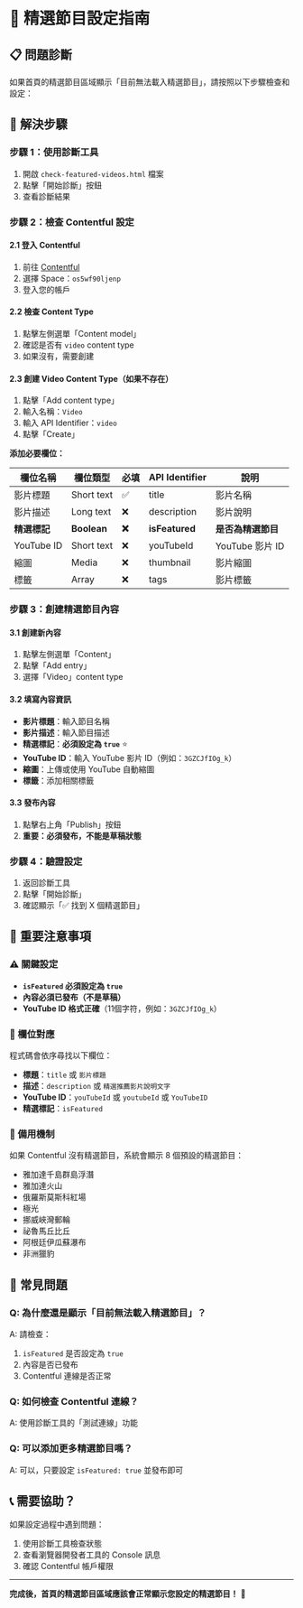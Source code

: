 # 🎯 精選節目設定指南

## 📋 **問題診斷**

如果首頁的精選節目區域顯示「目前無法載入精選節目」，請按照以下步驟檢查和設定：

## 🔧 **解決步驟**

### **步驟 1：使用診斷工具**

1. 開啟 `check-featured-videos.html` 檔案
2. 點擊「開始診斷」按鈕
3. 查看診斷結果

### **步驟 2：檢查 Contentful 設定**

#### **2.1 登入 Contentful**
1. 前往 [Contentful](https://app.contentful.com)
2. 選擇 Space：`os5wf90ljenp`
3. 登入您的帳戶

#### **2.2 檢查 Content Type**
1. 點擊左側選單「Content model」
2. 確認是否有 `video` content type
3. 如果沒有，需要創建

#### **2.3 創建 Video Content Type（如果不存在）**

1. 點擊「Add content type」
2. 輸入名稱：`Video`
3. 輸入 API Identifier：`video`
4. 點擊「Create」

**添加必要欄位：**

| 欄位名稱 | 欄位類型 | 必填 | API Identifier | 說明 |
|---------|---------|------|---------------|------|
| 影片標題 | Short text | ✅ | title | 影片名稱 |
| 影片描述 | Long text | ❌ | description | 影片說明 |
| **精選標記** | **Boolean** | **❌** | **isFeatured** | **是否為精選節目** |
| YouTube ID | Short text | ❌ | youTubeId | YouTube 影片 ID |
| 縮圖 | Media | ❌ | thumbnail | 影片縮圖 |
| 標籤 | Array | ❌ | tags | 影片標籤 |

### **步驟 3：創建精選節目內容**

#### **3.1 創建新內容**
1. 點擊左側選單「Content」
2. 點擊「Add entry」
3. 選擇「Video」content type

#### **3.2 填寫內容資訊**
- **影片標題**：輸入節目名稱
- **影片描述**：輸入節目描述
- **精選標記**：**必須設定為 `true`** ⭐
- **YouTube ID**：輸入 YouTube 影片 ID（例如：`3GZCJfIOg_k`）
- **縮圖**：上傳或使用 YouTube 自動縮圖
- **標籤**：添加相關標籤

#### **3.3 發布內容**
1. 點擊右上角「Publish」按鈕
2. **重要：必須發布，不能是草稿狀態**

### **步驟 4：驗證設定**

1. 返回診斷工具
2. 點擊「開始診斷」
3. 確認顯示「✅ 找到 X 個精選節目」

## 🎯 **重要注意事項**

### **⚠️ 關鍵設定**
- **`isFeatured` 必須設定為 `true`**
- **內容必須已發布（不是草稿）**
- **YouTube ID 格式正確**（11個字符，例如：`3GZCJfIOg_k`）

### **📝 欄位對應**
程式碼會依序尋找以下欄位：
- **標題**：`title` 或 `影片標題`
- **描述**：`description` 或 `精選推薦影片說明文字`
- **YouTube ID**：`youTubeId` 或 `youtubeId` 或 `YouTubeID`
- **精選標記**：`isFeatured`

### **🔄 備用機制**
如果 Contentful 沒有精選節目，系統會顯示 8 個預設的精選節目：
- 雅加達千島群島浮潛
- 雅加達火山
- 俄羅斯莫斯科紅場
- 極光
- 挪威峽灣郵輪
- 祕魯馬丘比丘
- 阿根廷伊瓜蘇瀑布
- 非洲獵豹

## 🚨 **常見問題**

### **Q: 為什麼還是顯示「目前無法載入精選節目」？**
A: 請檢查：
1. `isFeatured` 是否設定為 `true`
2. 內容是否已發布
3. Contentful 連線是否正常

### **Q: 如何檢查 Contentful 連線？**
A: 使用診斷工具的「測試連線」功能

### **Q: 可以添加更多精選節目嗎？**
A: 可以，只要設定 `isFeatured: true` 並發布即可

## 📞 **需要協助？**

如果設定過程中遇到問題：
1. 使用診斷工具檢查狀態
2. 查看瀏覽器開發者工具的 Console 訊息
3. 確認 Contentful 帳戶權限

---

**完成後，首頁的精選節目區域應該會正常顯示您設定的精選節目！** 🎉

